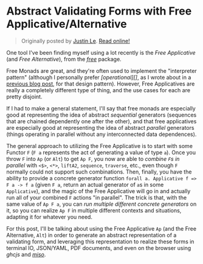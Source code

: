 Abstract Validating Forms with Free Applicative/Alternative
===========================================================

> Originally posted by [Justin Le](https://blog.jle.im/).
> [Read online!](https://blog.jle.im/entry/forms-with-free-applicative-alternative.html)

One tool I've been finding myself using a lot recently is the *Free Applicative*
(and *Free Alternative*), from the
*[free](https://hackage.haskell.org/package/free)* package.

Free Monads are great, and they're often used to implement the "interpreter
pattern" (although I personally prefer *\[operational\]\[\]*, as I wrote about
in a [previous blog
post](https://blog.jle.im/entry/interpreters-a-la-carte-duet.html), for that
design pattern). However, Free Applicatives are really a completely different
type of thing, and the use cases for each are pretty disjoint.

If I had to make a general statement, I'll say that free monads are especially
good at representing the idea of abstract *sequential* generators (sequences
that are chained dependently one after the other), and that free applicatives
are especially good at representing the idea of abstract *parallel* generators
(things operating in parallel without any interconnected data dependences).

The general approach to utilizing the Free Applicative is to start with some
Functor `F` (`F a` represents the act of generating a value of type `a`). Once
you throw `F` into `Ap` (or `Alt`) to get `Ap F`, you now are able to *combine
`F`s in parallel* with `<$>`, `<*>`, `liftA2`, `sequence`, `traverse`, etc.,
even though `F` normally could not support such combinations. Then, finally, you
have the ability to provide a concrete generator function
`forall a. Applicative f => F a -> f a` (given `F a`, return an actual generator
of `a`s in some `Applicative`), and the magic of the Free Applicative will go in
and actually run all of your combined `F` actions "in parallel". The trick is
that, with the same value of `Ap F a`, you can *run multiple different concrete
generators* on it, so you can realize `Ap F` in multiple different contexts and
situations, adapting it for whatever you need.

For this post, I'll be talking about using the Free Applicative `Ap` (and the
Free Alternative, `Alt`) in order to generate an abstract representation of a
validating form, and leveraging this representation to realize these forms in
terminal IO, JSON/YAML, PDF documents, and even on the browser using *ghcjs* and
*[miso](https://hackage.haskell.org/package/miso)*.
